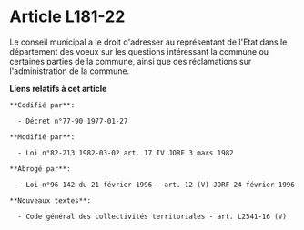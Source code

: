 # Article L181-22

Le conseil municipal a le droit d'adresser au représentant de l'Etat dans le département des voeux sur les questions
intéressant la commune ou certaines parties de la commune, ainsi que des réclamations sur l'administration de la commune.

**Liens relatifs à cet article**

	**Codifié par**:

	  - Décret n°77-90 1977-01-27

	**Modifié par**:

	  - Loi n°82-213 1982-03-02 art. 17 IV JORF 3 mars 1982

	**Abrogé par**:

	  - Loi n°96-142 du 21 février 1996 - art. 12 (V) JORF 24 février 1996

	**Nouveaux textes**:

	  - Code général des collectivités territoriales - art. L2541-16 (V)
